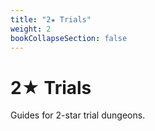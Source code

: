 ```yaml
---
title: "2★ Trials"
weight: 2
bookCollapseSection: false
---
```


# 2★ Trials

Guides for 2-star trial dungeons.

